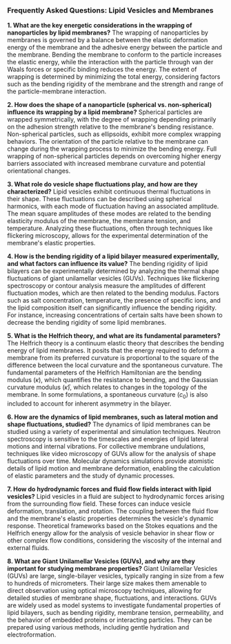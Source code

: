 ### Frequently Asked Questions: Lipid Vesicles and Membranes

**1. What are the key energetic considerations in the wrapping of nanoparticles by lipid membranes?** The wrapping of nanoparticles by membranes is governed by a balance between the elastic deformation energy of the membrane and the adhesive energy between the particle and the membrane. Bending the membrane to conform to the particle increases the elastic energy, while the interaction with the particle through van der Waals forces or specific binding reduces the energy. The extent of wrapping is determined by minimizing the total energy, considering factors such as the bending rigidity of the membrane and the strength and range of the particle-membrane interaction.

**2. How does the shape of a nanoparticle (spherical vs. non-spherical) influence its wrapping by a lipid membrane?** Spherical particles are wrapped symmetrically, with the degree of wrapping depending primarily on the adhesion strength relative to the membrane's bending resistance. Non-spherical particles, such as ellipsoids, exhibit more complex wrapping behaviors. The orientation of the particle relative to the membrane can change during the wrapping process to minimize the bending energy. Full wrapping of non-spherical particles depends on overcoming higher energy barriers associated with increased membrane curvature and potential orientational changes.

**3. What role do vesicle shape fluctuations play, and how are they characterized?** Lipid vesicles exhibit continuous thermal fluctuations in their shape. These fluctuations can be described using spherical harmonics, with each mode of fluctuation having an associated amplitude. The mean square amplitudes of these modes are related to the bending elasticity modulus of the membrane, the membrane tension, and temperature. Analyzing these fluctuations, often through techniques like flickering microscopy, allows for the experimental determination of the membrane's elastic properties.

**4. How is the bending rigidity of a lipid bilayer measured experimentally, and what factors can influence its value?** The bending rigidity of lipid bilayers can be experimentally determined by analyzing the thermal shape fluctuations of giant unilamellar vesicles (GUVs). Techniques like flickering spectroscopy or contour analysis measure the amplitudes of different fluctuation modes, which are then related to the bending modulus. Factors such as salt concentration, temperature, the presence of specific ions, and the lipid composition itself can significantly influence the bending rigidity. For instance, increasing concentrations of certain salts have been shown to decrease the bending rigidity of some lipid membranes.

**5. What is the Helfrich theory, and what are its fundamental parameters?** The Helfrich theory is a continuum elastic theory that describes the bending energy of lipid membranes. It posits that the energy required to deform a membrane from its preferred curvature is proportional to the square of the difference between the local curvature and the spontaneous curvature. The fundamental parameters of the Helfrich Hamiltonian are the bending modulus ($\kappa$), which quantifies the resistance to bending, and the Gaussian curvature modulus ($\bar{\kappa}$), which relates to changes in the topology of the membrane. In some formulations, a spontaneous curvature ($c_0$) is also included to account for inherent asymmetry in the bilayer.

**6. How are the dynamics of lipid membranes, such as lateral motion and shape fluctuations, studied?** The dynamics of lipid membranes can be studied using a variety of experimental and simulation techniques. Neutron spectroscopy is sensitive to the timescales and energies of lipid lateral motions and internal vibrations. For collective membrane undulations, techniques like video microscopy of GUVs allow for the analysis of shape fluctuations over time. Molecular dynamics simulations provide atomistic details of lipid motion and membrane deformation, enabling the calculation of elastic parameters and the study of dynamic processes.

**7. How do hydrodynamic forces and fluid flow fields interact with lipid vesicles?** Lipid vesicles in a fluid are subject to hydrodynamic forces arising from the surrounding flow field. These forces can induce vesicle deformation, translation, and rotation. The coupling between the fluid flow and the membrane's elastic properties determines the vesicle's dynamic response. Theoretical frameworks based on the Stokes equations and the Helfrich energy allow for the analysis of vesicle behavior in shear flow or other complex flow conditions, considering the viscosity of the internal and external fluids.

**8. What are Giant Unilamellar Vesicles (GUVs), and why are they important for studying membrane properties?** Giant Unilamellar Vesicles (GUVs) are large, single-bilayer vesicles, typically ranging in size from a few to hundreds of micrometers. Their large size makes them amenable to direct observation using optical microscopy techniques, allowing for detailed studies of membrane shape, fluctuations, and interactions. GUVs are widely used as model systems to investigate fundamental properties of lipid bilayers, such as bending rigidity, membrane tension, permeability, and the behavior of embedded proteins or interacting particles. They can be prepared using various methods, including gentle hydration and electroformation.